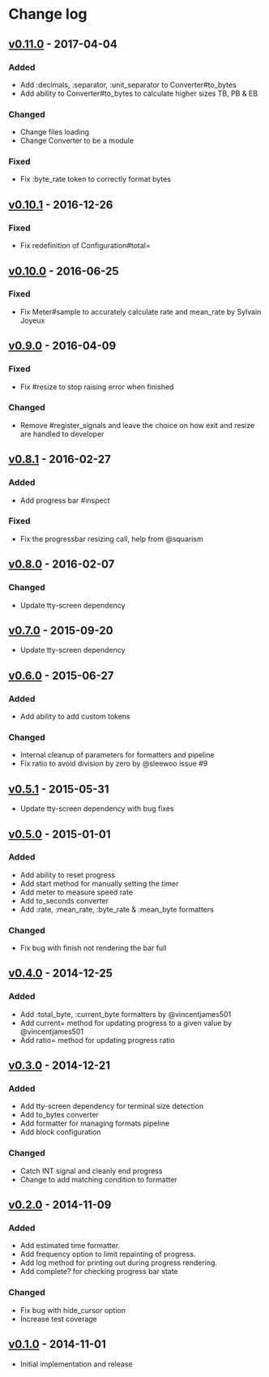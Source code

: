 # Change log

## [v0.11.0] - 2017-04-04

### Added
* Add :decimals, :separator, :unit_separator to Converter#to_bytes
* Add ability to Converter#to_bytes to calculate higher sizes TB, PB & EB

### Changed
* Change files loading
* Change Converter to be a module

### Fixed
* Fix :byte_rate token to correctly format bytes

## [v0.10.1] - 2016-12-26

### Fixed
* Fix redefinition of Configuration#total=

## [v0.10.0] - 2016-06-25

### Fixed
* Fix Meter#sample to accurately calculate rate and mean_rate by Sylvain Joyeux

## [v0.9.0] - 2016-04-09

### Fixed
* Fix #resize to stop raising error when finished

### Changed
* Remove #register_signals and leave the choice on how exit and resize are handled to developer

## [v0.8.1] - 2016-02-27

### Added
* Add progress bar #inspect

### Fixed
* Fix the progressbar resizing call, help from @squarism

## [v0.8.0] - 2016-02-07

### Changed
* Update tty-screen dependency

## [v0.7.0] - 2015-09-20

* Update tty-screen dependency

## [v0.6.0] - 2015-06-27

### Added
* Add ability to add custom tokens

### Changed
* Internal cleanup of parameters for formatters and pipeline
* Fix ratio to avoid division by zero by @sleewoo issue #9

## [v0.5.1] - 2015-05-31

* Update tty-screen dependency with bug fixes

## [v0.5.0] - 2015-01-01

### Added
* Add ability to reset progress
* Add start method for manually setting the timer
* Add meter to measure speed rate
* Add to_seconds converter
* Add :rate, :mean_rate, :byte_rate & :mean_byte formatters

### Changed
* Fix bug with finish not rendering the bar full

## [v0.4.0] - 2014-12-25

### Added
* Add :total_byte, :current_byte formatters by @vincentjames501
* Add current= method for updating progress to a given value by @vincentjames501
* Add ratio= method for updating progress ratio

## [v0.3.0] - 2014-12-21

### Added
* Add tty-screen dependency for terminal size detection
* Add to_bytes converter
* Add formatter for managing formats pipeline
* Add block configuration

### Changed
* Catch INT signal and cleanly end progress
* Change to add matching condition to formatter

## [v0.2.0] - 2014-11-09

### Added
* Add estimated time formatter.
* Add frequency option to limit repainting of progress.
* Add log method for printing out during progress rendering.
* Add complete? for checking progress bar state

### Changed
* Fix bug with hide_cursor option
* Increase test coverage

## [v0.1.0] - 2014-11-01

* Initial implementation and release

[v0.11.0]: https://github.com/peter-murach/tty-progressbar/compare/v0.10.1...v0.11.0
[v0.10.1]: https://github.com/peter-murach/tty-progressbar/compare/v0.10.0...v0.10.1
[v0.10.0]: https://github.com/peter-murach/tty-progressbar/compare/v0.9.0...v0.10.0
[v0.9.0]: https://github.com/peter-murach/tty-progressbar/compare/v0.8.2...v0.9.0
[v0.8.2]: https://github.com/peter-murach/tty-progressbar/compare/v0.8.1...v0.8.2
[v0.8.1]: https://github.com/peter-murach/tty-progressbar/compare/v0.8.0...v0.8.1
[v0.8.0]: https://github.com/peter-murach/tty-progressbar/compare/v0.7.0...v0.8.0
[v0.7.0]: https://github.com/peter-murach/tty-progressbar/compare/v0.6.0...v0.7.0
[v0.6.0]: https://github.com/peter-murach/tty-progressbar/compare/v0.5.1...v0.6.0
[v0.5.1]: https://github.com/peter-murach/tty-progressbar/compare/v0.5.0...v0.5.1
[v0.5.0]: https://github.com/peter-murach/tty-progressbar/compare/v0.4.0...v0.5.0
[v0.4.0]: https://github.com/peter-murach/tty-progressbar/compare/v0.3.0...v0.4.0
[v0.3.0]: https://github.com/peter-murach/tty-progressbar/compare/v0.2.0...v0.3.0
[v0.2.0]: https://github.com/peter-murach/tty-progressbar/compare/v0.1.0...v0.2.0
[v0.1.0]: https://github.com/peter-murach/tty-progressbar/compare/v0.1.0
